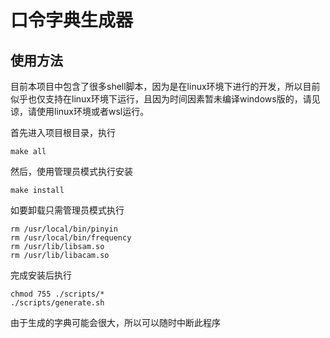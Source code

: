 # 口令字典生成器

## 使用方法
目前本项目中包含了很多shell脚本，因为是在linux环境下进行的开发，所以目前似乎也仅支持在linux环境下运行，且因为时间因素暂未编译windows版的，请见谅，请使用linux环境或者wsl运行。

首先进入项目根目录，执行
```shell
make all
```

然后，使用管理员模式执行安装
```shell
make install
```

如要卸载只需管理员模式执行
```shell
rm /usr/local/bin/pinyin
rm /usr/local/bin/frequency
rm /usr/lib/libsam.so
rm /usr/lib/libacam.so
```

完成安装后执行
```shell
chmod 755 ./scripts/*
./scripts/generate.sh
```
由于生成的字典可能会很大，所以可以随时中断此程序
